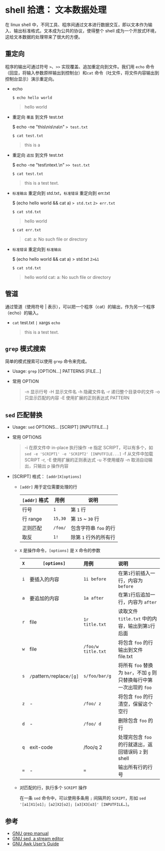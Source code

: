 # shell 拾遗： 文本数据处理

在 linux shell 中，不同工具、程序间通过文本进行数据交互，即以文本作为输入、输出标准格式。文本成为公共的协议，使得整个 shell 成为一个开放式环境，这给文本数据的处理带来了很大的方便。

## 重定向
程序的输出可通过符号 `>`、`>>` 实现覆盖、追加重定向到文件。我们用 `echo` 命令（回显，将输入参数原样输出到控制台）和`cat` 命令（吐文件，将文件内容输出到控制台显示）演示重定向。

- echo

	`$ echo hello world`

	> hello world

-  重定向 `覆盖` 到文件 test.txt

	$  echo -ne "this\nis\na\n" `> test.txt`
	
	`$ cat test.txt `

	> this
		is
		a

- 重定向 `追加` 到文件 test.txt

	$ echo -ne "test\ntext.\n" `>> test.txt`
	
	`$ cat test.txt `
	
	> this
	is
	a
	test
	text.

- `标准输出` 重定向到 std.txt，`标准错误` 重定向到 err.txt

	$ (echo hello world && cat a)  `> std.txt`  `2> err.txt`

	`$ cat std.txt`

	> hello world
	
	`$ cat err.txt`

	> cat: a: No such file or directory

- `标准错误` 重定向到 `标准输出`

	$ (echo hello world && cat a) > std.txt `2>&1`

	`$ cat std.txt`

	> hello world
cat: a: No such file or directory
## 管道
通过管道（使用符号 | 表示），可以把一个程序（cat）的输出，作为另一个程序（echo）的输入。

- `cat` test.txt `|` xargs `echo`
	> this is a test text.
## `grep` 模式搜索

简单的模式搜索可以使用 `grep` 命令来完成。

- Usage: `grep` [OPTION...] PATTERNS [FILE...]

- 常用 OPTION
	> -n 显示行号
	-H 显示文件名
	-h 隐藏文件名
	-r 递归整个目录中的文件
	-o 只显示匹配的内容
	-E 使用扩展的正则表达式 PATTERN

## `sed` 匹配替换

- Usage: `sed` OPTIONS... [SCRIPT] [INPUTFILE...]

- 常用 OPTIONS
	> -i 在原文件中 in-place 执行操作
	-e 指定 SCRIPT，可以有多个，如 `sed -e 'SCRIPT1' -e 'SCRIPT2' [INPUTFILE...]`
	-f 从文件中加载 SCRIPT
	-r, -E 使用扩展的正则表达式
	-u 不使用缓存
	-n 取消自动输出，只输出 p 操作内容

- [SCRIPT] 格式： `[addr]X[options]`
	
	- `[addr]` 用于定位需要处理的行
	
		| `[addr]` 格式 | 用例 | 说明 |
		|----|----|----|
		| 行号| `1` | 第 `1` 行 |
		| 行 range | `15,30` | 第 `15` ~ `30` 行 |
		| 正则匹配 | `/foo/` | 包含字符串 `foo` 的行 |
		| 取反  |  `1!` | 除第 `1` 行外的所有行 |
	
	- `X` 是操作命令，`[options]` 是 `X` 命令的参数
	
		| `X` | `[options]` | 用例 | 说明 |
		| ---- | ---- | :----- | :---- |
		|  `i`  |  要插入的内容   |  `1i before` | 在第`1`行前插入一行，内容为 `before`   |
		|  `a` |  要追加的内容   |  `1a after` | 在第`1`行后追加一行，内容为 `after`   |
		|  `r` |  file   |  `1r  title.txt` | 读取文件 `title.txt` 中的内容，输出到第`1`行后面   |
		|  `w` |  file   |  `/foo/w  title.txt` | 将包含 `foo` 的行输出到文件 file.txt  |
		|  `s` |  `/`pattern`/`replace`/[g]`   |  `s/foo/bar/g` |  将所有 `foo` 替换为 `bar`，不加 `g` 则只替换每行中第一次出现的 `foo` |
		|  `z` |  -   | `/foo/ z` |  将包含 `foo` 的行清空，保留这个空行 |
		|  `d` |  -   | `/foo/ d` |  删除包含 `foo` 的行 |
		|  `q` | exit-code | /foo/q 2 | 处理完包含 `foo` 的行就退出，返回错误码 `2` 到shell |
		|  `=` |  -   | `=` |  输出所有行的行号 |
		
	- 对匹配的行，执行多个 `SCRIPT` 操作
	
		在一条 `sed` 命令中，可以使用多条用 `;` 间隔开的 `SCRIPT`，形如 `sed '[a1]X1[o1]; [a2]X2[o2]; [a3]X3[o3]' [INPUTFILE…]`。



## 参考

- [GNU grep manual](https://www.gnu.org/software/grep/manual/grep.html)
- [GNU sed, a stream editor](https://www.gnu.org/software/sed/manual/sed.html)
- [GNU Awk User’s Guide](https://www.gnu.org/software/gawk/manual/gawk.html)